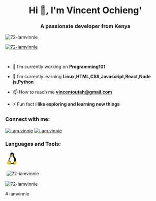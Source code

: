 <h1 align="center">Hi 👋, I'm Vincent Ochieng'</h1>
<h3 align="center">A passionate developer from Kenya</h3>

<p align="left"> <img src="https://komarev.com/ghpvc/?username=72-iamvinnie&label=Profile%20views&color=0e75b6&style=flat" alt="72-iamvinnie" /> </p>

<p align="left"> <a href="https://github.com/ryo-ma/github-profile-trophy"><img src="https://github-profile-trophy.vercel.app/?username=72-iamvinnie" alt="72-iamvinnie" /></a> </p>

<p align="left"> <a href="https://twitter.com/" target="blank"><img src="https://img.shields.io/twitter/follow/?logo=twitter&style=for-the-badge" alt="" /></a> </p>

- 🔭 I’m currently working on **Programming101**

- 🌱 I’m currently learning **Linux,HTML,CSS,Javascript,React,Node js,Python**

- 📫 How to reach me **vincentoutah@gmail.com**

- ⚡ Fun fact **i like exploring and learning new things**

<h3 align="left">Connect with me:</h3>
<p align="left">
<a href="https://fb.com/i.am.vinnie" target="blank"><img align="center" src="https://raw.githubusercontent.com/rahuldkjain/github-profile-readme-generator/master/src/images/icons/Social/facebook.svg" alt="i.am.vinnie" height="30" width="40" /></a>
<a href="https://instagram.com/i.am.vinnie" target="blank"><img align="center" src="https://raw.githubusercontent.com/rahuldkjain/github-profile-readme-generator/master/src/images/icons/Social/instagram.svg" alt="i.am.vinnie" height="30" width="40" /></a>
</p>

<h3 align="left">Languages and Tools:</h3>
<p align="left"> <a href="https://www.linux.org/" target="_blank" rel="noreferrer"> <img src="https://raw.githubusercontent.com/devicons/devicon/master/icons/linux/linux-original.svg" alt="linux" width="40" height="40"/> </a> </p>

<p>&nbsp;<img align="center" src="https://github-readme-stats.vercel.app/api?username=72-iamvinnie&show_icons=true&locale=en" alt="72-iamvinnie" /></p>

<p><img align="center" src="https://github-readme-streak-stats.herokuapp.com/?user=72-iamvinnie&" alt="72-iamvinnie" /></p>
# iamvinnie
